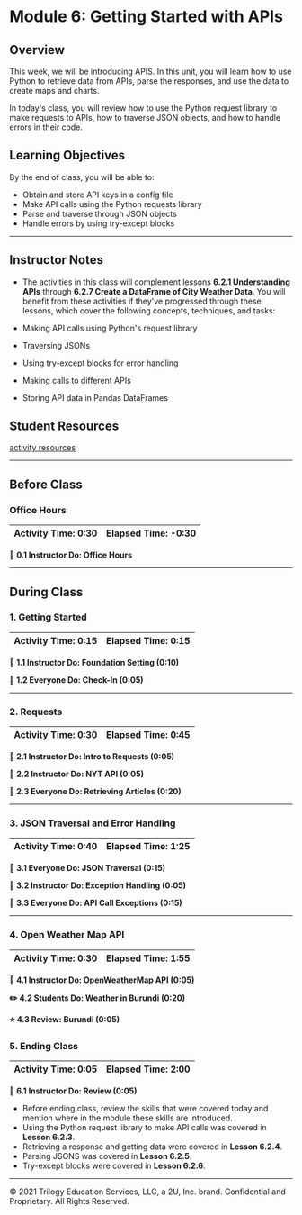 # Module 6: Getting Started with APIs

## Overview

This week, we will be introducing APIS. In this unit, you will learn how to use Python to retrieve data from APIs, parse the responses, and use the data to create maps and charts.

In today's class, you will review how to use the Python request library to make requests to APIs, how to traverse JSON objects, and how to handle errors in their code.

## Learning Objectives

By the end of class, you will be able to:

* Obtain and store API keys in a config file
* Make API calls using the Python requests library
* Parse and traverse through JSON objects
* Handle errors by using try-except blocks

- - -

## Instructor Notes

* The activities in this class will complement lessons **6.2.1 Understanding APIs** through **6.2.7 Create a DataFrame of City Weather Data**. You will benefit from these activities if they've progressed through these lessons, which cover the following concepts, techniques, and tasks:

 * Making API calls using Python's request library
 * Traversing JSONs
 * Using try-except blocks for error handling
 * Making calls to different APIs
 * Storing API data in Pandas DataFrames

## Student Resources

[activity resources](https://2u-data-curriculum-team.s3.amazonaws.com/data-viz-online-lesson-plans/06-Lessons/6-1-Student_Resources.zip)

- - -

## Before Class

### Office Hours

| Activity Time:       0:30 |  Elapsed Time:      -0:30  |
|---------------------------|---------------------------|

<strong> 📣 0.1 Instructor Do: Office Hours</strong>

- - -

## During Class

### 1. Getting Started

| Activity Time:       0:15 |  Elapsed Time:      0:15  |
|---------------------------|---------------------------|

<strong>📣 1.1 Instructor Do: Foundation Setting (0:10)</strong>

<strong>🎉  1.2 Everyone Do: Check-In (0:05)</strong>

- - -

### 2. Requests

| Activity Time:       0:30 |  Elapsed Time:      0:45  |
|---------------------------|---------------------------|

<strong>📣 2.1 Instructor Do: Intro to Requests (0:05)</strong>

<strong>📣 2.2 Instructor Do: NYT API (0:05)</strong>

<strong>🎉 2.3 Everyone Do: Retrieving Articles (0:20)</strong>

- - -

### 3. JSON Traversal and Error Handling

| Activity Time:  0:40 |  Elapsed Time: 1:25  |
|----------------------|----------------------|

<strong>🎉 3.1 Everyone Do: JSON Traversal (0:15)</strong>

<strong>📣 3.2 Instructor Do: Exception Handling (0:05)</strong>

<strong>🎉 3.3 Everyone Do: API Call Exceptions (0:15)</strong>

- - -

### 4. Open Weather Map API

| Activity Time:  0:30 |  Elapsed Time: 1:55  |
|----------------------|----------------------|

<strong>📣 4.1 Instructor Do: OpenWeatherMap API (0:05)</strong>

<strong>✏️ 4.2 Students Do: Weather in Burundi (0:20)</strong>

<strong>⭐ 4.3 Review: Burundi  (0:05)</strong>

### 5. Ending Class

| Activity Time:       0:05 |  Elapsed Time:      2:00  |
|---------------------------|---------------------------|

<strong>📣  6.1 Instructor Do: Review (0:05)</strong>

* Before ending class, review the skills that were covered today and mention where in the module these skills are introduced.
* Using the Python request library to make API calls was covered in **Lesson 6.2.3**.
* Retrieving a response and getting data were covered in **Lesson 6.2.4**.
* Parsing JSONS was covered in **Lesson 6.2.5**.
* Try-except blocks were covered in **Lesson 6.2.6**.

- - -

© 2021 Trilogy Education Services, LLC, a 2U, Inc. brand.  Confidential and Proprietary.  All Rights Reserved.
